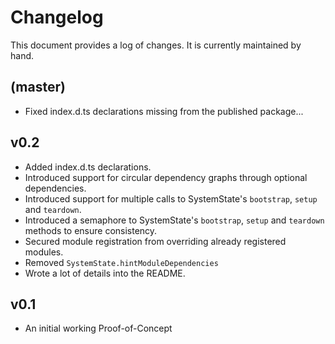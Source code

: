 # Changelog

This document provides a log of changes. It is currently maintained by hand.

## (master)

- Fixed index.d.ts declarations missing from the published package...

## v0.2

- Added index.d.ts declarations.
- Introduced support for circular dependency graphs through optional dependencies.
- Introduced support for multiple calls to SystemState's `bootstrap`, `setup` and `teardown`.
- Introduced a semaphore to SystemState's `bootstrap`, `setup` and `teardown` methods to ensure consistency.
- Secured module registration from overriding already registered modules.
- Removed `SystemState.hintModuleDependencies`
- Wrote a lot of details into the README.


## v0.1

- An initial working Proof-of-Concept